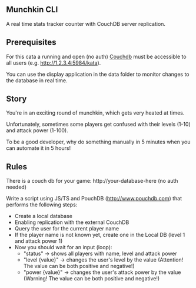 ## Munchkin CLI

A real time stats tracker counter with CouchDB server replication.

## Prerequisites

For this cata a running and open (no auth) [Couchdb](https://couchdb.apache.org/) must be accessible to all users (e.g. http://1.2.3.4:5984/kata).

You can use the display application in the data folder to monitor changes to the database in real time.

## Story

You're in an exciting round of munchkin, which gets very heated at times.

Unfortunately, sometimes some players get confused with their levels (1-10) and attack power (1-100).

To be a good developer, why do something manually in 5 minutes when you can automate it in 5 hours!

## Rules

There is a couch db for your game: http://your-database-here (no auth needed)

Write a script using JS/TS and PouchDB (http://www.pouchdb.com) that performs the following steps:
 - Create a local database
 - Enabling replication with the external CouchDB
 - Query the user for the current player name
 - If the player name is not known yet, create one in the Local DB (level 1 and attack power 1)
 - Now you should wait for an input (loop):
    - "status" -> shows all players with name, level and attack power
    - "level {value}" -> changes the user's level by the value (Attention! The value can be both positive and negative!)
    - "power {value}" -> changes the user's attack power by the value (Warning! The value can be both positive and negative!)